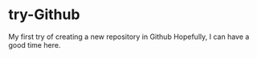 # try-Github
My first try of creating a new repository in Github
Hopefully, I can have a good time here.

